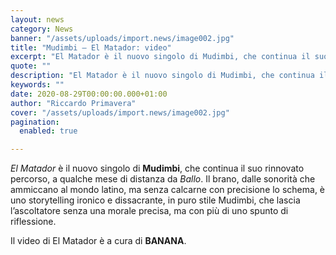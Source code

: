 ```yaml
---
layout: news
category: News
banner: "/assets/uploads/import.news/image002.jpg"
title: "Mudimbi – El Matador: video"
excerpt: "El Matador è il nuovo singolo di Mudimbi, che continua il suo rinnovato percorso, a qualche mese di distanza da Ballo. Il brano, dalle sonorità che ammiccano al mondo latino, ma senza calcarne con precisione lo schema, è uno storytelling ironico e dissacrante, in puro stile Mudimbi, che lascia l’ascoltatore senza una morale precisa, ma [&hellip"
quote: ""
description: "El Matador è il nuovo singolo di Mudimbi, che continua il suo rinnovato percorso, a qualche mese di distanza da Ballo. Il brano, dalle sonorità che ammiccano al mondo latino, ma senza calcarne con precisione lo schema, è uno storytelling ironico e dissacrante, in puro stile Mudimbi, che lascia l’ascoltatore senza una morale precisa, ma [&hellip"
keywords: ""
date: 2020-08-29T00:00:00.000+01:00
author: "Riccardo Primavera"
cover: "/assets/uploads/import.news/image002.jpg"
pagination:
  enabled: true

---
```


_El Matador_ è il nuovo singolo di **Mudimbi**, che continua il suo rinnovato percorso, a qualche mese di distanza da _Ballo_. Il brano, dalle sonorità che ammiccano al mondo latino, ma senza calcarne con precisione lo schema, è uno storytelling ironico e dissacrante, in puro stile Mudimbi, che lascia l’ascoltatore senza una morale precisa, ma con più di uno spunto di riflessione.

Il video di El Matador è a cura di **BANANA**.